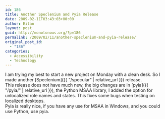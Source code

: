 ```yaml
---
id: 186
title: Another Speclenium and Pyia Release
date: 2009-02-11T03:43:03+00:00
author: Eitan
layout: post
guid: http://monotonous.org/?p=186
permalink: /2009/02/11/another-speclenium-and-pyia-release/
original_post_id:
  - "186"
categories:
  - Accessibility
  - Technology
---
```

I am trying my best to start a new project on Monday with a clean desk. So I made another [Speclenium]({{ "/specular" | relative_url }}) release.  
This release does not have much new, the big changes are in [pyia]({{ "/pyia/" | relative_url }}), the Python MSAA library, I added the option for unlocalized role names and states. This fixes some bugs when testing on localized desktops.  
Pyia is really nice, if you have any use for MSAA in Windows, and you could use Python, use pyia.